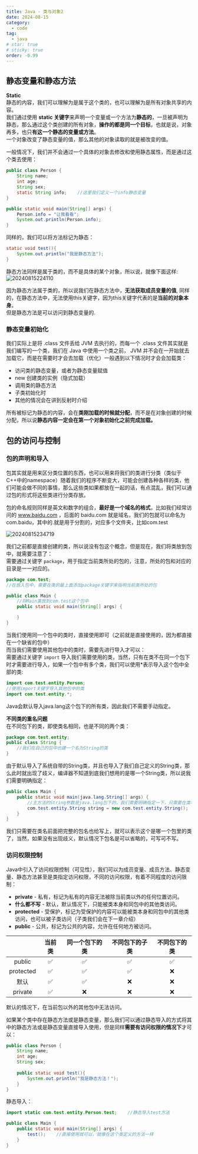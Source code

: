 ```yaml
---
title: Java - 类与对象2
date: 2024-08-15
category:
  - code
tag:
  - java
# star: true
# sticky: true
order: -0.99
---
```


## 静态变量和静态方法

**Static**  
静态的内容，我们可以理解为是属于这个类的，也可以理解为是所有对象共享的内容。  
我们通过使用 **static 关键字**来声明一个变量或一个方法为**静态的**，一旦被声明为静态，那么通过这个类创建的所有对象，**操作的都是同一个目标**，也就是说，对象再多，也只**有这一个静态的变量或方法**。  
一个对象改变了静态变量的值，那么其他的对象读取的就是被改变的值。  

一般情况下，我们并不会通过一个具体的对象去修改和使用静态属性，而是通过这个类去使用：

```java
public class Person {
    String name;
    int age;
    String sex;
    static String info;    //这里我们定义一个info静态变量
}
```

```java
public static void main(String[] args) {
    Person.info = "让我看看";
    System.out.println(Person.info);
}
```

同样的，我们可以将方法标记为静态：

```java
static void test(){
    System.out.println("我是静态方法");
}
```

静态方法同样是属于类的，而不是具体的某个对象，所以说，就像下面这样:  
![20240815224110](http://myimg.ekkosonya.cn/20240815224110.png)

因为静态方法属于类的，所以说我们在静态方法中，**无法获取成员变量的值**, 同样的，在静态方法中，无法使用this关键字，因为this关键字代表的是**当前的对象本身**。  
但是静态方法是可以访问到静态变量的.  

### 静态变量初始化

我们实际上是将 .class 文件丢给 JVM 去执行的，而每一个 .class 文件其实就是我们编写的一个类，我们在 Java 中使用一个类之前， JVM 并不会在一开始就去加载它，而是在需要时才会去加载（优化）一般遇到以下情况时才会会加载类：

- 访问类的静态变量，或者为静态变量赋值
- new 创建类的实例（隐式加载）
- 调用类的静态方法
- 子类初始化时
- 其他的情况会在讲到反射时介绍

所有被标记为静态的内容，会在**类刚加载的时候就分配**，而不是在对象创建的时候分配，所以说**静态内容一定会在第一个对象初始化之前完成加载。**  

## 包的访问与控制

### 包的声明和导入

包其实就是用来区分类位置的东西，也可以用来将我们的类进行分类（类似于C++中的namespace）随着我们的程序不断变大，可能会创建各种各样的类，他们可能会做不同的事情，那么这些类如果都放在一起的话，有点混乱，我们可以通过包的形式将这些类进行分类存放。  

包的命名规则同样是英文和数字的组合，**最好是一个域名的格式**，比如我们经常访问的 www.baidu.com ，后面的 baidu.com 就是域名，我们的包就可以命名为com.baidu，其中的.就是用于分割的，对应多个文件夹，比如com.test

![20240815234719](http://myimg.ekkosonya.cn/20240815234719.png)

我们之前都是直接创建的类，所以说没有包这个概念，但是现在，我们将类放到包中，就需要注意了：  
需要通过关键字 `package`，用于指定当前类所处的包的，注意，所处的包和对应的目录是一一对应的。

```java
package com.test;
//在放入包中，需要在类的最上面添加package关键字来指明当前类所处的包

public class Main {
    //将Main类放到com.test这个包中
    public static void main(String[] args) {

    }
}
```

当我们使用同一个包中的类时，直接使用即可（之前就是直接使用的，因为都直接在一个缺省的包中）  
而当我们需要使用其他包中的类时，需要先进行导入才可以：  
需要通过关键字 `import` 导入我们需要使用的类，当然，只有在类不在同一个包下时才需要进行导入，如果一个包中有多个类，我们可以使用*表示导入这个包中全部的类:

```java
import com.test.entity.Person;
//使用import关键字导入其他包中的类
import com.test.entity.*;
```

Java会默认导入java.lang这个包下的所有类，因此我们不需要手动指定。  

**不同类的重名问题**  
在不同包下的类，即使类名相同，也是不同的两个类：

```java
package com.test.entity;
public class String {   
    //我们在自己的包中也建一个名为String的类
}
```

由于默认导入了系统自带的String类，并且也导入了我们自己定义的String类，那么此时就出现了歧义，编译器不知道到底我们想用的是哪一个String类，所以说我们需要明确指定：  

```java
public class Main {
    public static void main(java.lang.String[] args) {
        //主方法的String参数是java.lang包下的，我们需要明确指定一下，只需要在类名前面添加包名就行了
        com.test.entity.String string = new com.test.entity.String();
    }
}
```

我们只需要在类名前面把完整的包名也给写上，就可以表示这个是哪一个包里的类了，当然，如果没有出现歧义，默认情况下包名是可以省略的，可写可不写。

### 访问权限控制

Java中引入了访问权限控制（可见性），我们可以为成员变量、成员方法、静态变量、静态方法甚至是类指定访问权限，不同的访问权限，有着不同程度的访问限制：

- **private** - 私有，标记为私有的内容无法被除当前类以外的任何位置访问。
- **什么都不写** - 默认，默认情况下，只能被类本身和同包中的其他类访问。
- **protected** - 受保护，标记为受保护的内容可以能被类本身和同包中的其他类访问，也可以被子类访问（子类我们会在下一章介绍）
- **public** - 公共，标记为公共的内容，允许在任何地方被访问。

|           | 当前类 | 同一个包下的类 | 不同包下的子类 | 不同包下的类 |
| :-------: | :----: | :------------: | :------------: | :----------: |
|  public   |   ✅    |       ✅        |       ✅        |      ✅       |
| protected |   ✅    |       ✅        |       ✅        |      ❌       |
|   默认    |   ✅    |       ✅        |       ❌        |      ❌       |
|  private  |   ✅    |       ❌        |       ❌        |      ❌       |

默认的情况下，在当前包以外的其他包中无法访问。  

如果某个类中存在静态方法或是静态变量，那么我们可以通过静态导入的方式将其中的静态方法或是静态变量直接导入使用，但是同样**需要有访问权限的情况下**才可以：

```java
public class Person {
    String name;
    int age;
    String sex;
    
    public static void test(){
        System.out.println("我是静态方法！");
    }
}
```

静态导入：

```java
import static com.test.entity.Person.test;    //静态导入test方法

public class Main {
    public static void main(String[] args) {
        test();    //直接使用就可以，就像在这个类定义的方法一样
    }
}
```